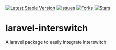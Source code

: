 [![Latest Stable Version](	https://img.shields.io/github/stable/toyosi12/laravel-interswitch)](https://packagist.org/packages/toyosi/laravel-interswitch)
[![Issues](	https://img.shields.io/github/issues/toyosi12/laravel-interswitch)](https://github.com/toyosi12/laravel-interswitch/issues)
[![Forks](	https://img.shields.io/github/forks/toyosi12/laravel-interswitch)](https://github.com/toyosi12/laravel-interswitch/forks)
[![Stars](	https://img.shields.io/github/stars/toyosi12/laravel-interswitch)](https://github.com/toyosi12/laravel-interswitch/stars)
# laravel-interswitch
A laravel package to easily integrate interswitch

